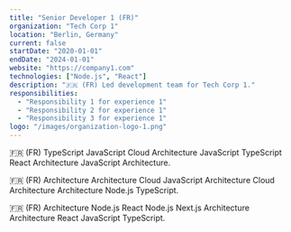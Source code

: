 ```yaml
---
title: "Senior Developer 1 (FR)"
organization: "Tech Corp 1"
location: "Berlin, Germany"
current: false
startDate: "2020-01-01"
endDate: "2024-01-01"
website: "https://company1.com"
technologies: ["Node.js", "React"]
description: "🇫🇷 (FR) Led development team for Tech Corp 1."
responsibilities:
  - "Responsibility 1 for experience 1"
  - "Responsibility 2 for experience 1"
  - "Responsibility 3 for experience 1"
logo: "/images/organization-logo-1.png"
---
```


🇫🇷 (FR) TypeScript JavaScript Cloud Architecture JavaScript TypeScript React Architecture JavaScript Architecture.

🇫🇷 (FR) Architecture Architecture Cloud JavaScript Architecture Cloud Architecture Architecture Node.js TypeScript.

🇫🇷 (FR) Architecture Node.js React Node.js Next.js Architecture Architecture React JavaScript TypeScript.
